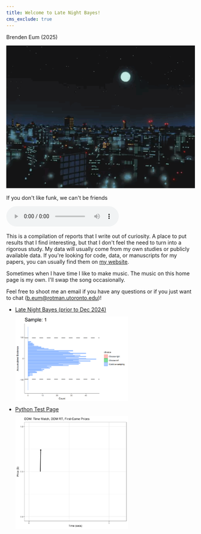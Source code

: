 ```yaml
---
title: Welcome to Late Night Bayes!
cms_exclude: true
---
```


Brenden Eum (2025)

<img src="images_for_links/latenightbayes_home.gif" style="width: 600px; height: auto; margin: 0 auto;" />

If you don't like funk, we can't be friends

<audio controls preload="metadata">
  <source src="files/big_funky_d.mp3" type="audio/mpeg">
</audio>


This is a compilation of reports that I write out of curiosity. A place to put results that I find interesting, but that I don't feel the need to turn into a rigorous study. My data will usually come from my own studies or publicly available data. If you're looking for code, data, or manuscripts for my papers, you can usually find them on [my website](brendeneum.com).

Sometimes when I have time I like to make music. The music on this home page is my own. I'll swap the song occasionally.

Feel free to shoot me an email if you have any questions or if you just want to chat (b.eum@rotman.utoronto.edu)!

<ul> <!-- This starts an unordered list. -->
    <li> <!-- List element -->
        <a href="https://latenightbayes.com/" target="_blank">Late Night Bayes (prior to Dec 2024)</a>
        <div class="link-with-image">
            <a href="https://latenightbayes.com/" target="_blank">
                <img src="images_for_links/dcb-collapsingbounds.gif" style="width: 300px; height: auto; margin: 10px 0;" />
            </a>
        </div>
    </li>
    <li>
        <a href="https://latenightbayes-python-test.netlify.app" target="_blank">Python Test Page</a>
        <div class="link-with-image">
            <a href="https://latenightbayes-python-test.netlify.app" target="_blank">
                <img src="images_for_links/python_test.gif" style="width: 300px; height: auto; margin: 10px 0;" />
            </a>
        </div>
    </li>
</ul>
